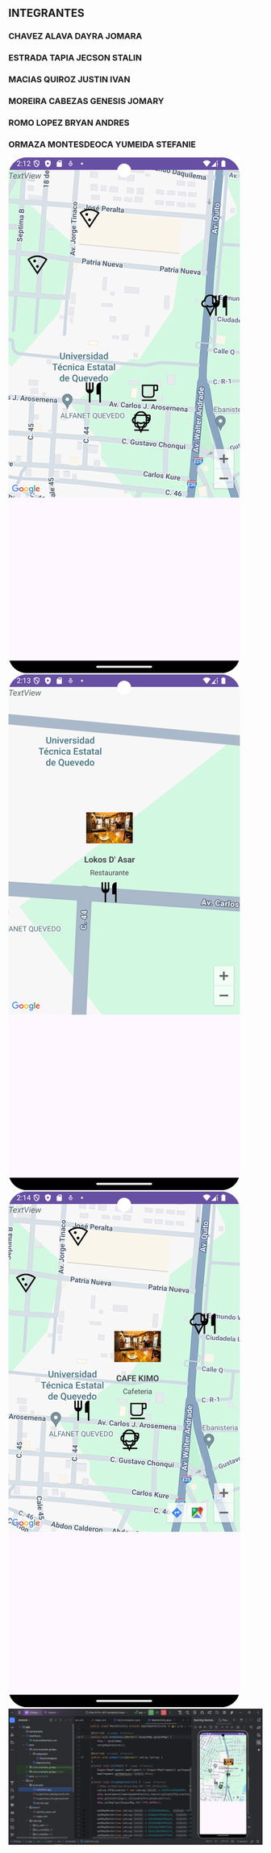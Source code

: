 ## INTEGRANTES ##
### CHAVEZ ALAVA DAYRA JOMARA
### ESTRADA TAPIA JECSON STALIN
### MACIAS QUIROZ JUSTIN IVAN
### MOREIRA CABEZAS GENESIS JOMARY
### ROMO LOPEZ BRYAN ANDRES
### ORMAZA MONTESDEOCA YUMEIDA STEFANIE

<img src="gmaps1.png">
<img src="gmaps2.png">
<img src="gmaps3.png">
<img src="gmaps_as.PNG">
